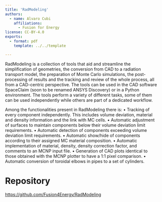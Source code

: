 ```yaml
---
title: 'RadModeling'
authors:
  - name: Alvaro Cubi
    affiliations:
      - Fusion for Energy
license: CC-BY-4.0
exports:
  - format: pdf
    template: ../../template

---
```


RadModeling is a collection of tools that aid and streamline the simplification of geometries, the conversion from CAD to a radiation transport model, the preparation of Monte Carlo simulations, the post-processing of results and the tracking and review of the whole process, all from a CAD-centric perspective. The tools can be used in the CAD software SpaceClaim (soon to be renamed ANSYS Discovery) or in a Python environment. The tools perform a variety of different tasks, some of them can be used independently while others are part of a dedicated workflow. 

Among the functionalities present in RadModeling there is:
•	Tracking of every component independently. This includes volume deviation, material and density information and the link with MC cells.
•	Automatic adjustment of surfaces to maintain components below their volume deviation limit requirements.
•	Automatic detection of components exceeding volume deviation limit requirements.
•	Automatic show/hide of components according to their assigned MC material composition.
•	Automatic implementation of material, density, density correction factor, and comments to an MCNP input file.
•	Generation of CAD plots identical to those obtained with the MCNP plotter to have a 1:1 pixel comparison.
•	Automatic conversion of toroidal elbows in pipes to a set of cylinders.


# Repository
https://github.com/Fusion4Energy/RadModeling

